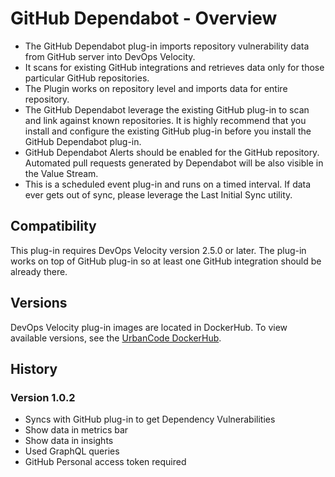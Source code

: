 
# GitHub Dependabot - Overview

- The GitHub Dependabot plug-in imports repository vulnerability data from GitHub server into DevOps Velocity. 
- It scans for existing GitHub integrations and retrieves data only for those particular GitHub repositories. 
- The Plugin works on repository level and imports data for entire repository.
- The GitHub Dependabot leverage the existing GitHub plug-in to scan and link against known repositories. It is highly recommend that you install and configure the existing GitHub plug-in before you install the GitHub Dependabot plug-in. 
- GitHub Dependabot Alerts should be enabled for the GitHub repository. Automated pull requests generated by Dependabot will be also visible in the Value Stream. 
- This is a scheduled event plug-in and runs on a timed interval. If data ever gets out of sync, please leverage the Last Initial Sync utility.


## Compatibility

This plug-in requires DevOps Velocity version 2.5.0 or later. The plug-in works on top of GitHub plug-in so at least one GitHub integration should be already there.

## Versions

DevOps Velocity plug-in images are located in DockerHub. To view available versions, see the [UrbanCode
DockerHub](https://hub.docker.com/r/urbancode/ucv-ext-dependabot/tags).

## History

### Version 1.0.2

- Syncs with GitHub plug-in to get Dependency Vulnerabilities
- Show data in metrics bar
- Show data in insights
- Used GraphQL queries
- GitHub Personal access token required
